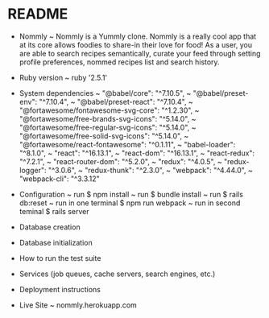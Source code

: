 # README
* Nommly
    ~ Nommly is a Yummly clone. Nommly is a really cool app that at its core allows foodies to share-in their love for food! As a user, you are able to search recipes semantically, curate your feed through setting profile preferences, nommed recipes list and search history.

* Ruby version
    ~ ruby '2.5.1'

* System dependencies
    ~ "@babel/core": "^7.10.5",
    ~ "@babel/preset-env": "^7.10.4",
    ~ "@babel/preset-react": "^7.10.4",
    ~ "@fortawesome/fontawesome-svg-core": "^1.2.30",
    ~ "@fortawesome/free-brands-svg-icons": "^5.14.0",
    ~ "@fortawesome/free-regular-svg-icons": "^5.14.0",
    ~ "@fortawesome/free-solid-svg-icons": "^5.14.0",
    ~ "@fortawesome/react-fontawesome": "^0.1.11",
    ~ "babel-loader": "^8.1.0",
    ~ "react": "^16.13.1",
    ~ "react-dom": "^16.13.1",
    ~ "react-redux": "^7.2.1",
    ~ "react-router-dom": "^5.2.0",
    ~ "redux": "^4.0.5",
    ~ "redux-logger": "^3.0.6",
    ~ "redux-thunk": "^2.3.0",
    ~ "webpack": "^4.44.0",
    ~ "webpack-cli": "^3.3.12"

* Configuration
    ~ run $ npm install
    ~ run $ bundle install
    ~ run $ rails db:reset
    ~ run in one terminal $ npm run webpack
    ~ run in second teminal $ rails server

* Database creation

* Database initialization

* How to run the test suite

* Services (job queues, cache servers, search engines, etc.)

* Deployment instructions

* Live Site
    ~ nommly.herokuapp.com 
